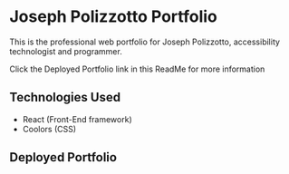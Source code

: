 # Joseph Polizzotto Portfolio

This is the professional web portfolio for Joseph Polizzotto, accessibility technologist and programmer.

Click the Deployed Portfolio link in this ReadMe for more information

## Technologies Used

- React (Front-End framework)
- Coolors (CSS)

## Deployed Portfolio



